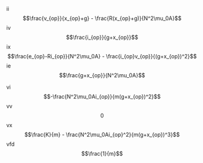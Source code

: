 ii $$\frac{v_{op}}{x_{op}+g} - \frac{R(x_{op}+g)}{N^2\mu_0A}$$
iv $$\frac{i_{op}}{g+x_{op}}$$
ix $$\frac{e_{op}-Ri_{op}}{N^2\mu_0A} - \frac{i_{op}v_{op}}{(g+x_{op})^2}$$
ie $$\frac{g+x_{op}}{N^2\mu_0A}$$

vi $$-\frac{N^2\mu_0Ai_{op}}{m(g+x_{op})^2}$$
vv $$ 0$$
vx  $$\frac{K}{m} - \frac{N^2\mu_0Ai_{op}^2}{m(g+x_{op})^3}$$
vfd  $$\frac{1}{m}$$
